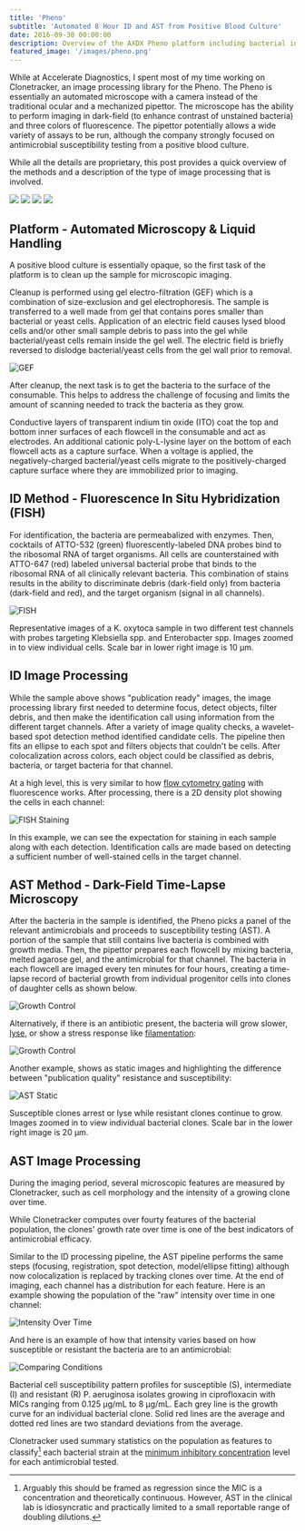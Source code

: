 ```yaml
---
title: 'Pheno'
subtitle: 'Automated 8 Hour ID and AST from Positive Blood Culture'
date: 2016-09-30 00:00:00
description: Overview of the AXDX Pheno platform including bacterial identification and antimicrobial susceptibility testing
featured_image: '/images/pheno.png'
---
```


While at Accelerate Diagnostics, I spent most of my time working on Clonetracker, an image processing library for the Pheno.
The Pheno is essentially an automated microscope with a camera instead of the traditional ocular and a mechanized pipettor.
The microscope has the ability to perform imaging in dark-field (to enhance contrast of unstained bacteria) and three colors of fluorescence.
The pipettor potentially allows a wide variety of assays to be run, although the company strongly focused on antimicrobial susceptibility testing from a positive blood culture.

While all the details are proprietary, this post provides a quick overview of the methods and a description of the type of image processing that is involved.

<div class="gallery" data-columns="3">
	<img src="/images/pheno.png">
	<img src="/images/pheno_front.png">
	<img src="/images/pheno_side.png">
	<img src="/images/pheno_consumables.png">
</div>


## Platform - Automated Microscopy & Liquid Handling
A positive blood culture is essentially opaque, so the first task of the platform is to clean up the sample for microscopic imaging.

Cleanup is performed using gel electro-filtration (GEF) which is a combination of size-exclusion and gel electrophoresis.
The sample is transferred to a well made from gel that contains pores smaller than bacterial or yeast cells. 
Application of an electric field causes lysed blood cells and/or other small sample debris to pass into the gel while bacterial/yeast cells remain inside the gel well.
The electric field is briefly reversed to dislodge bacterial/yeast cells from the gel wall prior to removal.

![GEF](/images/gef.png)

After cleanup, the next task is to get the bacteria to the surface of the consumable.
This helps to address the challenge of focusing and limits the amount of scanning needed to track the bacteria as they grow.

Conductive layers of transparent indium tin oxide (ITO) coat the top and bottom inner surfaces of each flowcell in the consumable and act as electrodes.
An additional cationic poly-L-lysine layer on the bottom of each flowcell acts as a capture surface. 
When a voltage is applied, the negatively-charged bacterial/yeast cells migrate to the positively-charged capture surface where they are immobilized prior to imaging.

## ID Method - Fluorescence In Situ Hybridization (FISH)

For identification, the bacteria are permeabalized with enzymes. Then, cocktails of ATTO-532 (green) fluorescently-labeled DNA probes bind to the ribosomal RNA of target organisms.
All cells are counterstained with ATTO-647 (red) labeled universal bacterial probe that binds to the ribosomal RNA of all clinically relevant bacteria.
This combination of stains results in the ability to discriminate debris (dark-field only) from bacteria (dark-field and red), and the target organism (signal in all channels).

![FISH](/images/fish.png)

Representative images of a K. oxytoca sample in two different test channels with probes targeting Klebsiella spp. and Enterobacter spp. Images zoomed in to view individual cells. Scale bar in lower right image is 10 μm.

## ID Image Processing

While the sample above shows "publication ready" images, the image processing library first needed to determine focus, detect objects, filter debris, and then make the identification call using information from the different target channels. 
After a variety of image quality checks, a wavelet-based spot detection method identified candidate cells. 
The pipeline then fits an ellipse to each spot and filters objects that couldn't be cells. 
After colocalization across colors, each object could be classified as debris, bacteria, or target bacteria for that channel.

At a high level, this is very similar to how [flow cytometry gating](https://www.bio-rad-antibodies.com/flow-cytometry-gating-strategies.html) with fluorescence works. 
After processing, there is a 2D density plot showing the cells in each channel:

![FISH Staining](/images/FISHPlot.png)

In this example, we can see the expectation for staining in each sample along with each detection. Identification calls are made based on detecting a sufficient number of  well-stained cells in the target channel.


## AST Method - Dark-Field Time-Lapse Microscopy
After the bacteria in the sample is identified, the Pheno picks a panel of the relevant antimicrobials and proceeds to susceptibility testing (AST).
A portion of the sample that still contains live bacteria is combined with growth media. Then, the pipettor prepares each flowcell by mixing bacteria, melted agarose gel, and the antimicrobial for that channel.
The bacteria in each flowcell are imaged every ten minutes for four hours, creating a time-lapse record of bacterial growth from individual progenitor cells into clones of daughter cells as shown below.

![Growth Control](/images/gc.gif)

Alternatively, if there is an antibiotic present, the bacteria will grow slower, [lyse](https://en.wikipedia.org/wiki/Lysis), or show a stress response like [filamentation](https://en.wikipedia.org/wiki/Filamentation):

![Growth Control](/images/filament.gif)

Another example, shows as static images and highlighting the difference between "publication quality" resistance and susceptibility:

![AST Static](/images/ast1.png)

Susceptible clones arrest or lyse while resistant clones continue to grow. 
Images zoomed in to view individual bacterial clones. 
Scale bar in the lower right image is 20 μm. 

## AST Image Processing

During the imaging period, several microscopic features are measured by Clonetracker, such as cell morphology and the intensity of a growing clone over time.

While Clonetracker computes over fourty features of the bacterial population, the clones' growth rate over time is one of the best indicators of antimicrobial efficacy. 

Similar to the ID processing pipeline, the AST pipeline performs the same steps (focusing, registration, spot detection, model/ellipse fitting) although now colocalization is replaced by tracking clones over time.
At the end of imaging, each channel has a distribution for each feature. Here is an example showing the population of the "raw" intensity over time in one channel:

![Intensity Over Time](/images/clone_int_plot.png)

And here is an example of how that intensity varies based on how susceptible or resistant the bacteria are to an antimicrobial:

![Comparing Conditions](/images/ast2.png)

Bacterial cell susceptibility pattern profiles for susceptible (S), intermediate (I) and resistant (R) P. aeruginosa isolates growing in ciprofloxacin with MICs ranging from 0.125 μg/mL to 8 μg/mL. Each grey line is the growth curve for an individual bacterial clone. Solid red lines are the average and dotted red lines are two standard deviations from the average.

Clonetracker used summary statistics on the population as features to classify[^1] each bacterial strain at the [minimum inhibitory concentration](https://en.wikipedia.org/wiki/Minimum_inhibitory_concentration) level for each antimicrobial tested.


[^1]: Arguably this should be framed as regression since the MIC is a concentration and theoretically continuous. However, AST in the clinical lab is idiosyncratic and practically limited to a small reportable range of doubling dilutions.

